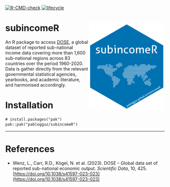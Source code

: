 
<!-- badges: start -->
[![R-CMD-check](https://github.com/pablogguz/subincomeR/actions/workflows/R-CMD-check.yaml/badge.svg)](https://github.com/pablogguz/subincomeR/actions/workflows/R-CMD-check.yaml) [![lifecycle](https://img.shields.io/badge/lifecycle-experimental-orange.svg)](https://shields.io/)
<!-- badges: end -->

# subincomeR <a href="https://pablogguz.github.io/subincomeR/"><img src="man/figures/logo.png" align="right" height="278" alt="subincomeR website" /></a>

An R package to access [DOSE](https://www.nature.com/articles/s41597-023-02323-8), a global dataset of reported sub-national income data covering more than 1,600 sub-national regions across 83 countries over the period 1960-2020. Data is gather directly from the relevant governmental statistical agencies, yearbooks, and academic literature, and harmonised accordingly. 

# Installation 

```
# install.packages("pak")
pak::pak("pablogguz/subincomeR")
```

-----------------------------------------------------------------

# References 

- Wenz, L., Carr, R.D., Kögel, N. et al. (2023). DOSE – Global data set of reported sub-national economic output. *Scientific Data*, 10, 425. [https://doi.org/10.1038/s41597-023-023](https://doi.org/10.1038/s41597-023-023)
